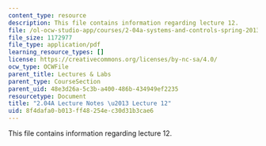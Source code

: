 ```yaml
---
content_type: resource
description: This file contains information regarding lecture 12.
file: /ol-ocw-studio-app/courses/2-04a-systems-and-controls-spring-2013/8f4dafa0b013ff48254ec30d31b3cae6_MIT2_04AS13_Lecture12.pdf
file_size: 1172977
file_type: application/pdf
learning_resource_types: []
license: https://creativecommons.org/licenses/by-nc-sa/4.0/
ocw_type: OCWFile
parent_title: Lectures & Labs
parent_type: CourseSection
parent_uid: 48e3d26a-5c3b-a400-486b-434949ef2235
resourcetype: Document
title: "2.04A Lecture Notes \u2013 Lecture 12"
uid: 8f4dafa0-b013-ff48-254e-c30d31b3cae6
---
```

This file contains information regarding lecture 12.